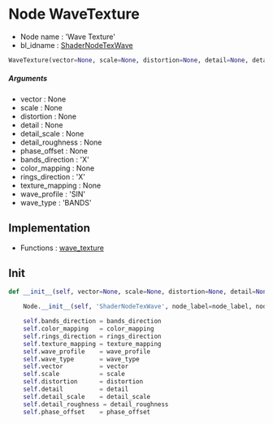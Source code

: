 # Node WaveTexture

- Node name : 'Wave Texture'
- bl_idname : [ShaderNodeTexWave](https://docs.blender.org/api/current/bpy.types.ShaderNodeTexWave.html)


``` python
WaveTexture(vector=None, scale=None, distortion=None, detail=None, detail_scale=None, detail_roughness=None, phase_offset=None, bands_direction='X', color_mapping=None, rings_direction='X', texture_mapping=None, wave_profile='SIN', wave_type='BANDS', node_label=None, node_color=None)
```
##### Arguments

- vector : None
- scale : None
- distortion : None
- detail : None
- detail_scale : None
- detail_roughness : None
- phase_offset : None
- bands_direction : 'X'
- color_mapping : None
- rings_direction : 'X'
- texture_mapping : None
- wave_profile : 'SIN'
- wave_type : 'BANDS'

## Implementation

- Functions : [wave_texture](/docs/Shader/ShaderTree.md#wave_texture)

## Init

``` python
def __init__(self, vector=None, scale=None, distortion=None, detail=None, detail_scale=None, detail_roughness=None, phase_offset=None, bands_direction='X', color_mapping=None, rings_direction='X', texture_mapping=None, wave_profile='SIN', wave_type='BANDS', node_label=None, node_color=None):

    Node.__init__(self, 'ShaderNodeTexWave', node_label=node_label, node_color=node_color)

    self.bands_direction = bands_direction
    self.color_mapping   = color_mapping
    self.rings_direction = rings_direction
    self.texture_mapping = texture_mapping
    self.wave_profile    = wave_profile
    self.wave_type       = wave_type
    self.vector          = vector
    self.scale           = scale
    self.distortion      = distortion
    self.detail          = detail
    self.detail_scale    = detail_scale
    self.detail_roughness = detail_roughness
    self.phase_offset    = phase_offset
```
